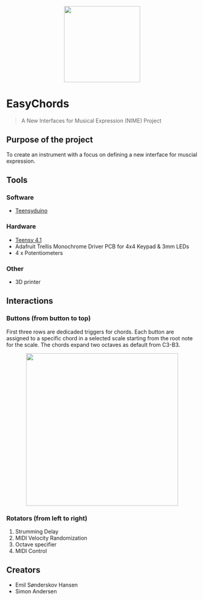 <p align="center">
  <img width="200" heigh="150" src="https://github.com/ThaDuyx/NIME-Mini-Project/blob/main/Assets/NIME.jpeg?raw=true" />
</p>

# EasyChords
> A New Interfaces for Musical Expression (NIME) Project

## Purpose of the project
To create an instrument with a focus on defining a new interface for muscial expression. 

## Tools
### Software
- [Teensyduino](https://www.pjrc.com/teensy/teensyduino.html)
### Hardware
- [Teensy 4.1](https://www.pjrc.com/store/teensy41.html)
- Adafruit Trellis Monochrome Driver PCB for 4x4 Keypad & 3mm LEDs
- 4 x Potentiometers
### Other
- 3D printer

## Interactions
### Buttons (from button to top)
First three rows are dedicaded triggers for chords. Each button are assigned to a specific chord in a selected scale starting from the root note for the scale. The chords expand two octaves as default from C3-B3.

<p align="center">
  <img width="400" heigh="350" src="https://github.com/ThaDuyx/NIME-Mini-Project/blob/main/Assets/padDescription.png?raw=true"/>
</p>

### Rotators (from left to right)
1. Strumming Delay
2. MIDI Velocity Randomization
3. Octave specifier
4. MIDI Control


## Creators
- Emil Sønderskov Hansen
- Simon Andersen
